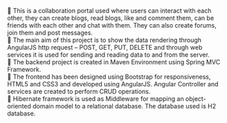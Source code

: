 	This is a collaboration portal used where users can interact with each other, they can create blogs, read blogs, like and comment them, can be friends with each other and chat with them. They can also create forums, join them and post messages.
<br>
	The main aim of this project is to show the data rendering through AngularJS http request – POST, GET, PUT, DELETE and through web services it is used for sending and reading data to and from the server.
<br>
	The backend project is created in Maven Environment using Spring MVC Framework.
<br>
	The frontend has been designed using Bootstrap for responsiveness, HTML5 and CSS3 and developed using AngularJS. Angular Controller and services are created to perform CRUD operations.
<br>
	Hibernate framework is used as Middleware for mapping an object-oriented domain model to a relational database. The database used is H2 database.
